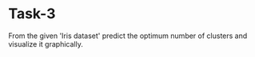 # Task-3
From the given 'Iris dataset' predict the optimum number of clusters and visualize it graphically.
